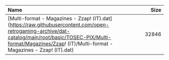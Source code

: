 |Name|Size|
|:---|---:|
|[Multi-format - Magazines - Zzap! (IT).dat](https://raw.githubusercontent.com/open-retrogaming-archive/dat-catalog/main/root/basic/TOSEC-PIX/Multi-format/Magazines/Zzap! (IT)/Multi-format - Magazines - Zzap! (IT).dat)|32846|

